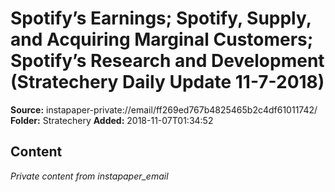 # Spotify’s Earnings; Spotify, Supply, and Acquiring Marginal Customers; Spotify’s Research and Development (Stratechery Daily Update 11-7-2018)

**Source:** instapaper-private://email/ff269ed767b4825465b2c4df61011742/
**Folder:** Stratechery
**Added:** 2018-11-07T01:34:52




## Content
*Private content from instapaper_email*
